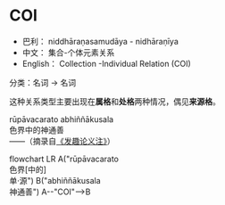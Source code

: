 # COI

* 巴利： niddhāraṇasamudāya - nidhāraṇīya
* 中文： 集合-个体元素关系
* English： Collection -Individual Relation (COI)

分类：名词 → 名词

这种关系类型主要出现在**属格**和**处格**两种情况，偶见**来源格**。

rūpāvacarato abhiññākusala<br>
色界中的神通善<br>
——（摘录自[《发趣论义注》](https://www-hk.wikipali.org/app/article/?view=para&book=98&par=2019)）


<div class="mermaid">
flowchart LR
A("rūpāvacarato<br>色界[中的]<br>单·源")
B("abhiññākusala<br>神通善")
A--"COI"-->B
</div>

